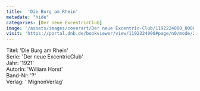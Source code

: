 ```yaml
---
title:  'Die Burg am Rhein'
metadate: "hide"
categories: [Der neue ExcentricClub]
image: '/assets/images/coverart/Der neue Excentric-Club/1192224000_00000010.jpg'
visit: 'https://portal.dnb.de/bookviewer/view/1192224000#page/n0/mode/2up'
---
```

Titel: 'Die Burg am Rhein' <br>
Serie: 'Der neue ExcentricClub' <br>
Jahr: '1921' <br>
AutorIn: 'William Horst' <br>
Band-Nr: '?' <br>
Verlag: ' MignonVerlag'